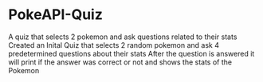 # PokeAPI-Quiz
 A quiz that selects 2 pokemon and ask questions related to their stats
Created an Inital Quiz that selects 2 random pokemon and ask 4 predetermined questions about their stats
After the question is answered it will print if the answer was correct or not and shows the stats of the Pokemon